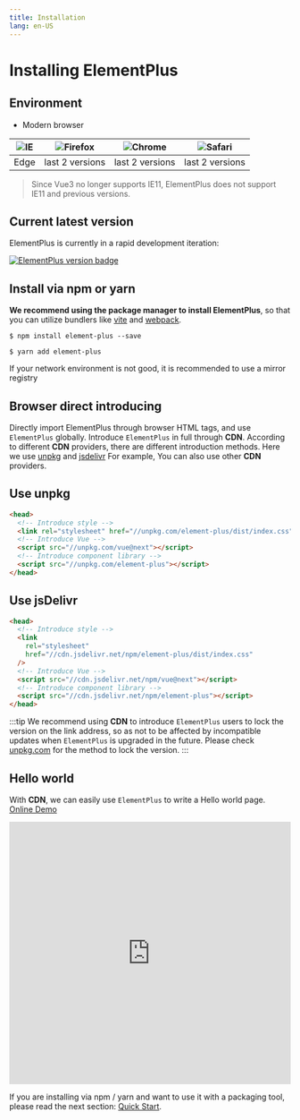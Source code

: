 ```yaml
---
title: Installation
lang: en-US
---
```


# Installing ElementPlus

## Environment

- Modern browser

| ![IE](https://cdn.jsdelivr.net/npm/@browser-logos/edge/edge_32x32.png) | ![Firefox](https://cdn.jsdelivr.net/npm/@browser-logos/firefox/firefox_32x32.png) | ![Chrome](https://cdn.jsdelivr.net/npm/@browser-logos/chrome/chrome_32x32.png) | ![Safari](https://cdn.jsdelivr.net/npm/@browser-logos/safari/safari_32x32.png) |
| ---------------------------------------------------------------------- | --------------------------------------------------------------------------------- | ------------------------------------------------------------------------------ | ------------------------------------------------------------------------------ |
| Edge                                                                   | last 2 versions                                                                   | last 2 versions                                                                | last 2 versions                                                                |

> Since Vue3 no longer supports IE11, ElementPlus does not support IE11 and previous
> versions.

## Current latest version

ElementPlus is currently in a rapid development iteration:

[![ElementPlus version badge](https://img.shields.io/npm/v/element-plus.svg?style=flat-square)](https://www.npmjs.org/package/element-plus)

## Install via npm or yarn

**We recommend using the package manager to install ElementPlus**,
so that you can utilize bundlers like [vite](https://vitejs.dev) and
[webpack](https://webpack.js.org/).

```shell
$ npm install element-plus --save
```

```shell
$ yarn add element-plus
```

If your network environment is not good, it is recommended to use a mirror registry

## Browser direct introducing

Directly import ElementPlus through browser HTML tags, and use `ElementPlus` globally.
Introduce `ElementPlus` in full through **CDN**. According to different **CDN**
providers, there are different introduction methods. Here we use
[unpkg](https://unpkg.com) and [jsdelivr](https://jsdelivr.com) For example,
You can also use other **CDN** providers.

## Use unpkg

```html
<head>
  <!-- Introduce style -->
  <link rel="stylesheet" href="//unpkg.com/element-plus/dist/index.css" />
  <!-- Introduce Vue -->
  <script src="//unpkg.com/vue@next"></script>
  <!-- Introduce component library -->
  <script src="//unpkg.com/element-plus"></script>
</head>
```

## Use jsDelivr

```html
<head>
  <!-- Introduce style -->
  <link
    rel="stylesheet"
    href="//cdn.jsdelivr.net/npm/element-plus/dist/index.css"
  />
  <!-- Introduce Vue -->
  <script src="//cdn.jsdelivr.net/npm/vue@next"></script>
  <!-- Introduce component library -->
  <script src="//cdn.jsdelivr.net/npm/element-plus"></script>
</head>
```

:::tip
We recommend using **CDN** to introduce `ElementPlus` users to lock the version
on the link address, so as not to be affected by incompatible updates when `ElementPlus`
is upgraded in the future. Please check [unpkg.com](https://unpkg.com) for
the method to lock the version.
:::

## Hello world

With **CDN**, we can easily use `ElementPlus` to
write a Hello world page. [Online Demo](https://codepen.io/iamkun/pen/YzWMaVr)

<iframe height="469" style="width: 100%;" scrolling="no" title="YzWMaVr" src="https://codepen.io/iamkun/embed/YzWMaVr?height=469&theme-id=light&default -tab=html,result" frameborder="no" loading="lazy" allowtransparency="true" allowfullscreen="true">
  See the Pen <a href='https://codepen.io/iamkun/pen/YzWMaVr'>YzWMaVr</a> by iamkun
  (<a href='https://codepen.io/iamkun'>@iamkun</a>) on <a href='https://codepen.io'>CodePen</a>.
</iframe>

If you are installing via npm / yarn and want to use it with
a packaging tool, please read the
next section: [Quick Start](/en-US/guide/quickstart).
